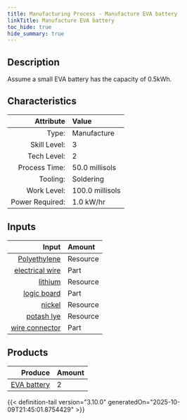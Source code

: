 ```yaml
---
title: Manufacturing Process - Manufacture EVA battery
linkTitle: Manufacture EVA battery
toc_hide: true
hide_summary: true
---
```

<!-- This is generated by the MarsSim HelpGenertor, do not edit. -->

## Description
 Assume a small EVA battery has the capacity of 0.5kWh.&#10;&#9;&#9;

## Characteristics

| Attribute      | Value |
|--------:|:------|
|Type:|Manufacture|
|Skill Level:|3|
|Tech Level:|2|
|Process Time:|50.0 millisols|
|Tooling:|Soldering|
|Work Level:|100.0 millisols|
|Power Required:|1.0 kW/hr|

## Inputs

| Input      | Amount |
|--------:|:------|
|[Polyethylene](/docs/definitions/resource/polyethylene)|Resource|0.75 kg|
|[electrical wire](/docs/definitions/part/electrical-wire)|Part|8|
|[lithium](/docs/definitions/resource/lithium)|Resource|0.01 kg|
|[logic board](/docs/definitions/part/logic-board)|Part|2|
|[nickel](/docs/definitions/resource/nickel)|Resource|0.05 kg|
|[potash lye](/docs/definitions/resource/potash-lye)|Resource|0.1 kg|
|[wire connector](/docs/definitions/part/wire-connector)|Part|4|

## Products


| Produce      | Amount |
|--------:|:------|
|[EVA battery](/docs/definitions/part/eva-battery)|2|



{{< definition-tail version="3.10.0" generatedOn="2025-10-09T21:45:01.8754429" >}}



